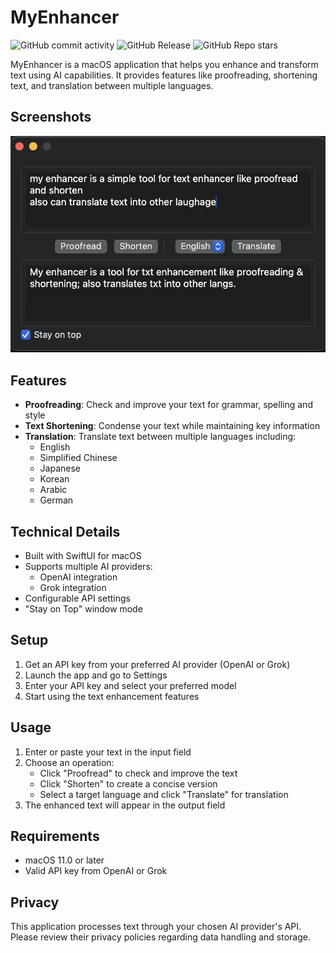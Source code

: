 # MyEnhancer

![GitHub commit activity](https://img.shields.io/github/commit-activity/w/ethanzhrepo/MyEnhancer)
![GitHub Release](https://img.shields.io/github/v/release/ethanzhrepo/MyEnhancer)
![GitHub Repo stars](https://img.shields.io/github/stars/ethanzhrepo/MyEnhancer)

MyEnhancer is a macOS application that helps you enhance and transform text using AI capabilities. It provides features like proofreading, shortening text, and translation between multiple languages.

## Screenshots

![Main](./screenshots/a1.png)

## Features

- **Proofreading**: Check and improve your text for grammar, spelling and style
- **Text Shortening**: Condense your text while maintaining key information
- **Translation**: Translate text between multiple languages including:
  - English
  - Simplified Chinese
  - Japanese
  - Korean
  - Arabic
  - German

## Technical Details

- Built with SwiftUI for macOS
- Supports multiple AI providers:
  - OpenAI integration
  - Grok integration
- Configurable API settings
- "Stay on Top" window mode

## Setup

1. Get an API key from your preferred AI provider (OpenAI or Grok)
2. Launch the app and go to Settings
3. Enter your API key and select your preferred model
4. Start using the text enhancement features

## Usage

1. Enter or paste your text in the input field
2. Choose an operation:
   - Click "Proofread" to check and improve the text
   - Click "Shorten" to create a concise version
   - Select a target language and click "Translate" for translation
3. The enhanced text will appear in the output field

## Requirements

- macOS 11.0 or later
- Valid API key from OpenAI or Grok

## Privacy

This application processes text through your chosen AI provider's API. Please review their privacy policies regarding data handling and storage.
